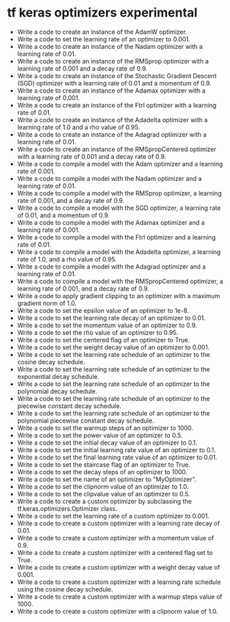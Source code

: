 # tf keras optimizers experimental

- Write a code to create an instance of the AdamW optimizer.
- Write a code to set the learning rate of an optimizer to 0.001.
- Write a code to create an instance of the Nadam optimizer with a learning rate of 0.01.
- Write a code to create an instance of the RMSprop optimizer with a learning rate of 0.001 and a decay rate of 0.9.
- Write a code to create an instance of the Stochastic Gradient Descent (SGD) optimizer with a learning rate of 0.01 and a momentum of 0.9.
- Write a code to create an instance of the Adamax optimizer with a learning rate of 0.001.
- Write a code to create an instance of the Ftrl optimizer with a learning rate of 0.01.
- Write a code to create an instance of the Adadelta optimizer with a learning rate of 1.0 and a rho value of 0.95.
- Write a code to create an instance of the Adagrad optimizer with a learning rate of 0.01.
- Write a code to create an instance of the RMSpropCentered optimizer with a learning rate of 0.001 and a decay rate of 0.9.
- Write a code to compile a model with the Adam optimizer and a learning rate of 0.001.
- Write a code to compile a model with the Nadam optimizer and a learning rate of 0.01.
- Write a code to compile a model with the RMSprop optimizer, a learning rate of 0.001, and a decay rate of 0.9.
- Write a code to compile a model with the SGD optimizer, a learning rate of 0.01, and a momentum of 0.9.
- Write a code to compile a model with the Adamax optimizer and a learning rate of 0.001.
- Write a code to compile a model with the Ftrl optimizer and a learning rate of 0.01.
- Write a code to compile a model with the Adadelta optimizer, a learning rate of 1.0, and a rho value of 0.95.
- Write a code to compile a model with the Adagrad optimizer and a learning rate of 0.01.
- Write a code to compile a model with the RMSpropCentered optimizer, a learning rate of 0.001, and a decay rate of 0.9.
- Write a code to apply gradient clipping to an optimizer with a maximum gradient norm of 1.0.
- Write a code to set the epsilon value of an optimizer to 1e-8.
- Write a code to set the learning rate decay of an optimizer to 0.01.
- Write a code to set the momentum value of an optimizer to 0.9.
- Write a code to set the rho value of an optimizer to 0.95.
- Write a code to set the centered flag of an optimizer to True.
- Write a code to set the weight decay value of an optimizer to 0.001.
- Write a code to set the learning rate schedule of an optimizer to the cosine decay schedule.
- Write a code to set the learning rate schedule of an optimizer to the exponential decay schedule.
- Write a code to set the learning rate schedule of an optimizer to the polynomial decay schedule.
- Write a code to set the learning rate schedule of an optimizer to the piecewise constant decay schedule.
- Write a code to set the learning rate schedule of an optimizer to the polynomial piecewise constant decay schedule.
- Write a code to set the warmup steps of an optimizer to 1000.
- Write a code to set the power value of an optimizer to 0.5.
- Write a code to set the initial decay value of an optimizer to 0.1.
- Write a code to set the initial learning rate value of an optimizer to 0.1.
- Write a code to set the final learning rate value of an optimizer to 0.01.
- Write a code to set the staircase flag of an optimizer to True.
- Write a code to set the decay steps of an optimizer to 1000.
- Write a code to set the name of an optimizer to "MyOptimizer".
- Write a code to set the clipnorm value of an optimizer to 1.0.
- Write a code to set the clipvalue value of an optimizer to 0.5.
- Write a code to create a custom optimizer by subclassing the tf.keras.optimizers.Optimizer class.
- Write a code to set the learning rate of a custom optimizer to 0.001.
- Write a code to create a custom optimizer with a learning rate decay of 0.01.
- Write a code to create a custom optimizer with a momentum value of 0.9.
- Write a code to create a custom optimizer with a centered flag set to True.
- Write a code to create a custom optimizer with a weight decay value of 0.001.
- Write a code to create a custom optimizer with a learning rate schedule using the cosine decay schedule.
- Write a code to create a custom optimizer with a warmup steps value of 1000.
- Write a code to create a custom optimizer with a clipnorm value of 1.0.